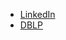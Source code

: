 * [LinkedIn](https://www.linkedin.com/in/lars-reimann)
* [DBLP](https://dblp.org/pid/272/2782.html)
